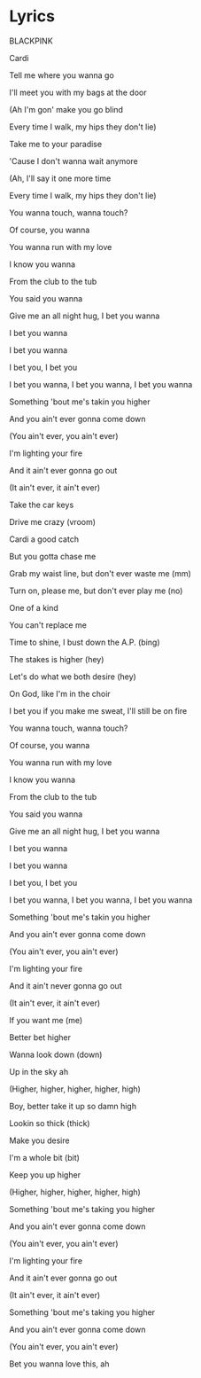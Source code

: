 # Lyrics
BLACKPINK 

Cardi

Tell me where you wanna go

I'll meet you with my bags at the door

(Ah I'm gon' make you go blind

Every time I walk, my hips they don't lie)

Take me to your paradise

'Cause I don't wanna wait anymore

(Ah, I'll say it one more time

Every time I walk, my hips they don't lie)

You wanna touch, wanna touch?

Of course, you wanna

You wanna run with my love

I know you wanna

From the club to the tub

You said you wanna

Give me an all night hug, I bet you wanna

I bet you wanna

I bet you wanna

I bet you, I bet you

I bet you wanna, I bet you wanna, I bet you wanna

Something 'bout me's takin you higher

And you ain't ever gonna come down

(You ain't ever, you ain't ever)

I'm lighting your fire

And it ain't ever gonna go out

(It ain't ever, it ain't ever)

Take the car keys

Drive me crazy (vroom)

Cardi a good catch

But you gotta chase me

Grab my waist line, but don't ever waste me (mm)

Turn on, please me, but don't ever play me (no)

One of a kind

You can't replace me

Time to shine, I bust down the A.P. (bing)

The stakes is higher (hey)

Let's do what we both desire (hey)

On God, like I'm in the choir

I bet you if you make me sweat, I'll still be on fire

You wanna touch, wanna touch?

Of course, you wanna

You wanna run with my love

I know you wanna

From the club to the tub

You said you wanna

Give me an all night hug, I bet you wanna

I bet you wanna

I bet you wanna

I bet you, I bet you

I bet you wanna, I bet you wanna, I bet you wanna

Something 'bout me's takin you higher

And you ain't ever gonna come down

(You ain't ever, you ain't ever)

I'm lighting your fire

And it ain't never gonna go out

(It ain't ever, it ain't ever)

If you want me (me)

Better bet higher

Wanna look down (down)

Up in the sky ah

(Higher, higher, higher, higher, high)

Boy, better take it up so damn high

Lookin so thick (thick)

Make you desire

I'm a whole bit (bit)

Keep you up higher

(Higher, higher, higher, higher, high)

Something 'bout me's taking you higher

And you ain't ever gonna come down

(You ain't ever, you ain't ever)

I'm lighting your fire

And it ain't ever gonna go out

(It ain't ever, it ain't ever)

Something 'bout me's taking you higher

And you ain't ever gonna come down

(You ain't ever, you ain't ever)

Bet you wanna love this, ah
